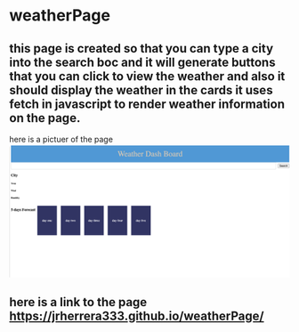 # weatherPage
## this page is created so that you can type a city into the search boc and it will generate buttons that you can click to view the weather and also it should display the weather in the cards it uses fetch in javascript to render weather information on the page.
here is a pictuer of the page ![weather page](<weather page.png>)
## here is a link to the page https://jrherrera333.github.io/weatherPage/ 
